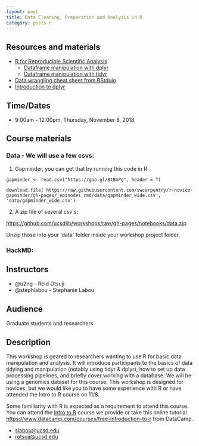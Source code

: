 ```yaml
---
layout: post
title: Data Cleaning, Preparation and Analysis in R
category: posts r
---
```


## Resources and materials

* [R for Reproducible Scientific Analysis](http://swcarpentry.github.io/r-novice-gapminder/)
  * [Dataframe manipulation with dplyr](http://swcarpentry.github.io/r-novice-gapminder/13-dplyr/)
  * [Dataframe manipulation with tidyr](http://swcarpentry.github.io/r-novice-gapminder/14-tidyr/)
* [Data wrangling cheat sheet from RStduio](https://www.rstudio.com/wp-content/uploads/2015/02/data-wrangling-cheatsheet.pdf)
* [Introduction to dplyr](http://stat545.com/block009_dplyr-intro.html)

## Time/Dates

* 9:00am - 12:00pm, Thursday, November 8, 2018

## Course materials

### Data - We will use a few csvs:

1. Gapminder, you can get that by running this code in R:

~~~
gapminder <- read.csv("https://goo.gl/BtBnPg", header = T)
~~~

~~~
download.file('https://raw.githubusercontent.com/swcarpentry/r-novice-gapminder/gh-pages/_episodes_rmd/data/gapminder_wide.csv', 'data/gapminder_wide.csv')
~~~

2. A zip file of several csv's:

<https://github.com/ucsdlib/workshops/raw/gh-pages/notebooks/data.zip>

Unzip those into your 'data' folder inside your workshop project folder.

### HackMD: 

## Instructors

* @u2ng - Reid Otsuji
* @stephlabou - Stephanie Labou 

## Audience

Graduate students and researchers

## Description

This workshop is geared to researchers wanting to use R for basic data manipulation and analysis. It will introduce participants to the basics of data tidying and manipulation (notably using tidyr & dplyr), how to set up data processing pipelines, and briefly cover working with a database. We will be using a genomics dataset for this course.  This workshop is designed for novices, but we would like you to have some experience with R or have attended the Intro to R course on 11/8.

Some familiarity with R is expected as a requirement to attend this course.  You can attend the [Intro to R](http://ucsd.libcal.com/event/2846343?hs=a) course we provide or take this online tutorial <https://www.datacamp.com/courses/free-introduction-to-r> from DataCamp. 

* <slabou@ucsd.edu>
* <rotsuji@ucsd.edu> 
